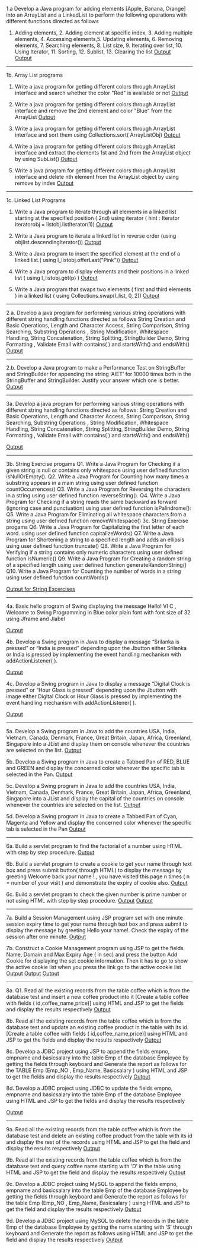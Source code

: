 1.a Develop a Java program for adding elements [Apple, Banana, Orange] into an ArrayList
and a LinkedList to perform the following operations with different functions directed as
follows
1. Adding elements, 2. Adding element at specific index, 3. Adding multiple elements, 4.
Accessing elements,5. Updating elements, 6. Removing elements, 7. Searching elements, 8. List
size, 9. Iterating over list, 10. Using Iterator, 11. Sorting, 12. Sublist, 13. Clearing the list
[Output](https://github.com/Swap010/MyJavaProject/blob/main/Exp1-ListInterfaces/ArrayList.png)                                                     
[Output](https://github.com/Swap010/MyJavaProject/blob/main/Exp1-ListInterfaces/LinkedList.png)
___
1b. Array List programs
1. Write a java program for getting different colors through ArrayList interface and search whether
the color "Red" is available or not
[Output](https://github.com/Swap010/MyJavaProject/blob/main/ListInterfaces/Colorsearch.png)

2. Write a java program for getting different colors through ArrayList interface and remove the
2nd element and color "Blue" from the ArrayList
[Output](https://github.com/Swap010/MyJavaProject/blob/main/Exp1-ListInterfaces/RemoveColors.png)

3. Write a java program for getting different colors through ArrayList interface and sort them
using Collections.sort( ArrayListObj)
[Output](https://github.com/Swap010/MyJavaProject/blob/main/Exp1-ListInterfaces/SortColors.png)

4. Write a java program for getting different colors through ArrayList interface and extract the
elements 1st and 2nd from the ArrayList object by using SubList()
[Output](https://github.com/Swap010/MyJavaProject/blob/main/Exp1-ListInterfaces/SubListColors.png)

5. Write a java program for getting different colors through ArrayList interface and delete nth
element from the ArrayList object by using remove by index
[Output](https://github.com/Swap010/MyJavaProject/blob/main/Exp1-ListInterfaces/delete.png)

___
1c. Linked List Programs
1. Write a Java program to iterate through all elements in a linked list starting at the
specified position ( 2nd) using iterator ( hint : Iterator iteratorobj = listobj.listIterator(1))
[Output](https://github.com/Swap010/MyJavaProject/blob/main/Exp1-ListInterfaces/IterateFromSecond.png)

2. Write a Java program to iterate a linked list in reverse order (using
objlist.descendingIterator())
[Output](https://github.com/Swap010/MyJavaProject/blob/main/Exp1-ListInterfaces/ReverseIterate.png)

3. Write a Java program to insert the specified element at the end of a linked list.( using
l_listobj.offerLast("Pink"))
[Output](https://github.com/Swap010/MyJavaProject/blob/main/Exp1-ListInterfaces/InsertAtEnd.png)

4. Write a Java program to display elements and their positions in a linked list ( using
l_listobj.get(p) )
[Output](https://github.com/Swap010/MyJavaProject/blob/main/Exp1-ListInterfaces/DisplayWithPositions.png)

5. Write a Java program that swaps two elements ( first and third elements ) in a linked list ( using
Collections.swap(l_list, 0, 2)) 
[Output](https://github.com/Swap010/MyJavaProject/blob/main/Exp1-ListInterfaces/SwapElements.png)

___





2 a. Develop a java program for performing various string operations with different string
handling functions directed as follows
String Creation and Basic Operations, Length and Character Access, String Comparison, String
Searching, Substring Operations , String Modification, Whitespace Handling, String
Concatenation, String Splitting, StringBuilder Demo, String Formatting , Validate Email with
contains( ) and startsWith() and endsWith()
[Output](https://github.com/Swap010/MyJavaProject/blob/main/Exp2-StringOperations/StringOperationsDemo.png)

___

2.b. Develop a Java program to make a Performance Test on StringBuffer and StringBuilder for
appending the string ‘AIET’ for 10000 times both in the StringBuffer and StringBuilder. Justify
your answer which one is better.
[Output](https://github.com/Swap010/MyJavaProject/blob/main/Exp2-StringOperations/StringPerformanceTest.png)


___



3a. Develop a java program for performing various string operations with different string
handling functions directed as follows:
String Creation and Basic Operations, Length and Character Access, String Comparison, String
Searching, Substring Operations , String Modification, Whitespace Handling, String Concatenation,
String Splitting, StringBuilder Demo, String Formatting , Validate Email with contains( ) and
startsWith() and endsWith()

[Output](https://github.com/Swap010/MyJavaProject/blob/main/Exp3-StringHandling/StringOperationsDemo1.png)

___

3b. String Exercise progams
Q1. Write a Java Program for Checking if a given string is null or contains only whitespace using user
defined function isNullOrEmpty().
Q2. Write a Java Program for Counting how many times a substring appears in a main string
using user defined function countOccurrences()
Q3. Write a Java Program for Reversing the characters in a string using user defined function
reverseString().
Q4. Write a Java Program for Checking if a string reads the same backward as forward (ignoring case
and punctuation) using user defined function isPalindrome():
Q5. Write a Java Program for Eliminating all whitespace characters from a string using user defined
function removeWhitespace()
3c. String Exercise progams
Q6. Write a Java Program for Capitalizing the first letter of each word. using user defined function
capitalizeWords()
Q7. Write a Java Program for Shortening a string to a specified length and adds an ellipsis using user
defined function truncate()
Q8. Write a Java Program for Verifying if a string contains only numeric characters using user defined
function isNumeric()
Q9. Write a Java Program for Creating a random string of a specified length using user defined
function generateRandomString()
Q10. Write a Java Program for Counting the number of words in a string using user defined function
countWords()

[Output for String Excercises](https://github.com/Swap010/MyJavaProject/blob/main/Exp3-StringHandling/StringExcercises.png)

___


4a. Basic hello program of Swing displaying the message Hello! VI C , Welcome to Swing
Programming in Blue color plain font with font size of 32 using Jframe and Jlabel

[Output](https://github.com/Swap010/MyJavaProject/blob/main/Exp4-SwingExamples/SwingExe1.png)

4b. Develop a Swing program in Java to display a message “Srilanka is pressed” or “India is
pressed” depending upon the Jbutton either Srilanka or India is pressed by implementing the
event handling mechanism with addActionListener( ).

[Output](https://github.com/Swap010/MyJavaProject/blob/main/Exp4-SwingExamples/CountryButtonExample.png)

4c. Develop a Swing program in Java to display a message “Digital Clock is pressed” or “Hour
Glass is pressed” depending upon the Jbutton with image either Digital Clock or Hour Glass is
pressed by implementing the event handling mechanism with addActionListener( ).

[Output](https://github.com/Swap010/MyJavaProject/blob/main/Exp4-SwingExamples/clock.png)

___



5a. Develop a Swing program in Java to add the countries USA, India, Vietnam, Canada,
Denmark, France, Great Britain, Japan, Africa, Greenland, Singapore into a JList and
display them on console whenever the countries are selected on the list.
[Output](https://github.com/Swap010/MyJavaProject/blob/main/Exp5-SwingExamples/CountryListConsole.png)


5b. Develop a Swing program in Java to create a Tabbed Pan of RED, BLUE and GREEN and
display the concerned color whenever the specific tab is selected in the Pan.
[Output](https://github.com/Swap010/MyJavaProject/blob/main/Exp5-SwingExamples/CountryCapitalList.png)

5c. Develop a Swing program in Java to add the countries USA, India, Vietnam, Canada,
Denmark, France, Great Britain, Japan, Africa, Greenland, Singapore into a JList and
display the capital of the countries on console whenever the countries are selected on the list.
[Output](https://github.com/Swap010/MyJavaProject/blob/main/Exp5-SwingExamples/ColorTabbedPane.png)

5d. Develop a Swing program in Java to create a Tabbed Pan of Cyan, Magenta and Yellow and
display the concerned color whenever the specific tab is selected in the Pan
[Output](https://github.com/Swap010/MyJavaProject/blob/main/Exp5-SwingExamples/CTP1.png)



___

6a. Build a servlet program to find the factorial of a number using HTML with step by step
procedure.
[Output](https://github.com/Swap010/MyJavaProject/blob/main/Exp6-JavaServletExample/CookieCount.png)

6b. Build a servlet program to create a cookie to get your name through text box and press submit
button( through HTML) to display the message by greeting Welcome back your name ! , you have
visited this page n times ( n = number of your visit ) and demonstrate the expiry of cookie also.
[Output](https://github.com/Swap010/MyJavaProject/blob/main/Exp6-JavaServletExample/Factorial.png)

6c. Build a servlet program to check the given number is prime number or not using HTML with step
by step procedure.
[Output](https://github.com/Swap010/MyJavaProject/blob/main/Exp6-JavaServletExample/Prime.png)
[Output](https://github.com/Swap010/MyJavaProject/blob/main/Exp6-JavaServletExample/Prime1.png)




___


7a. Build a Session Management using JSP program set with one minute session expiry time to get
your name through text box and press submit to display the message by greeting Hello your name!.
Check the expiry of the session after one minute.
[Output](https://github.com/Swap010/MyJavaProject/blob/main/Exp7-JavaServletExample/Cookie.png)


7b. Construct a Cookie Management program using JSP to get the fields Name, Domain and Max
Expiry Age ( in sec) and press the button Add Cookie for displaying the set cookie information. Then
it has to go to show the active cookie list when you press the link go to the active cookie list
[Output](https://github.com/Swap010/MyJavaProject/blob/main/Exp7-JavaServletExample/Session.png)
[Output](https://github.com/Swap010/MyJavaProject/blob/main/Exp7-JavaServletExample/Session1.png)
[Output](https://github.com/Swap010/MyJavaProject/blob/main/Exp7-JavaServletExample/Session2.png)



___


8a. Q1. Read all the existing records from the table coffee which is from the database test and insert a
new coffee product into it [Create a table coffee with fields ( id,coffee_name,price)] using HTML and
JSP to get the fields and display the results respectively
[Output](https://github.com/Swap010/MyJavaProject/blob/main/Exp8-JDBCExample/8a.png)


8b. Read all the existing records from the table coffee which is from the database test and update an
existing coffee product in the table with its id. [Create a table coffee with fields
( id,coffee_name,price)] using HTML and JSP to get the fields and display the results respectively
[Output](https://github.com/Swap010/MyJavaProject/blob/main/Exp8-JDBCExample/8b.png)

8c. Develop a JDBC project using JSP to append the fields empno, empname and basicsalary
into the table Emp of the database Employee by getting the fields through keyboard and
Generate the report as follows for the TABLE Emp (Emp_NO , Emp_Name, Basicsalary ) using
HTML and JSP to get the fields and display the results respectively
[Output](https://github.com/Swap010/MyJavaProject/blob/main/Exp8-JDBCExample/8c.png)


8d. Develop a JDBC project using JDBC to update the fields empno, empname and basicsalary into
the table Emp of the database Employee using HTML and JSP to get the fields and display the
results respectively

[Output](https://github.com/Swap010/MyJavaProject/blob/main/Exp8-JDBCExample/8d.png)


___

9a. Read all the existing records from the table coffee which is from the database test and delete
an existing coffee product from the table with its id and display the rest of the records using
HTML and JSP to get the field and display the results respectively
[Output](https://github.com/Swap010/MyJavaProject/blob/main/Exp9-JDBCExample/9a.png)

9b. Read all the existing records from the table coffee which is from the database test and query
coffee name starting with ‘D’ in the table using HTML and JSP to get the field and display the results respectively
[Output](https://github.com/Swap010/MyJavaProject/blob/main/Exp9-JDBCExample/9b.png)


9c. Develop a JDBC project using MySQL to append the fields empno, empname and basicsalary
into the table Emp of the database Employee by getting the fields through keyboard and Generate
the report as follows for the table Emp (Emp_NO , Emp_Name, Basicsalary ) using HTML and JSP
to get the field and display the results respectively
[Output](https://github.com/Swap010/MyJavaProject/blob/main/Exp9-JDBCExample/9c.png)

9d. Develop a JDBC project using MySQL to delete the records in the table Emp of the database
Employee by getting the name starting with ‘S’ through keyboard and Generate the report as
follows using HTML and JSP to get the field and display the results respectively
[Output](https://github.com/Swap010/MyJavaProject/blob/main/Exp9-JDBCExample/9d.png)



















